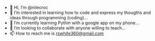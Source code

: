 - 👋 Hi, I’m @nilecroc
- 👀 I’m interested in learning how to code and express my thougths and ideas through programming (coding)...
- 🌱 I’m currently learning Pythin with a google app on my phone...
- 💞️ I’m looking to collaborate with anyone willing to teach...
- 📫 How to reach me is rswhite360@gmail.com

<!---
nilecroc/nilecroc is a ✨ special ✨ repository because its `README.md` (this file) appears on your GitHub profile.
You can click the Preview link to take a look at your changes.
--->
